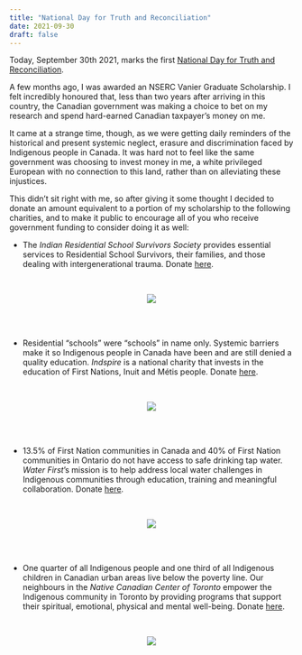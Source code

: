 ```yaml
---
title: "National Day for Truth and Reconciliation"
date: 2021-09-30
draft: false
---
```


Today, September 30th 2021, marks the first [National Day for Truth and Reconciliation](https://www.canada.ca/en/canadian-heritage/campaigns/national-day-truth-reconciliation.html).

A few months ago, I was awarded an NSERC Vanier Graduate Scholarship. I felt incredibly honoured that, less than two years after arriving in this country, the Canadian government was making a choice to bet on my research and spend hard-earned Canadian taxpayer’s money on me. 

It came at a strange time, though, as we were getting daily reminders of the historical and present systemic neglect, erasure and discrimination faced by Indigenous people in Canada. It was hard not to feel like the same government was choosing to invest money in me, a white privileged European with no connection to this land, rather than on alleviating these injustices. 

This didn’t sit right with me, so after giving it some thought I decided to donate an amount equivalent to a portion of my scholarship to the following charities, and to make it public to encourage all of you who receive government funding to consider doing it as well:

- The *Indian Residential School Survivors Society* provides essential services to Residential School Survivors, their families, and those dealing with intergenerational trauma. Donate [here](https://www.irsss.ca).
<br>
<p align="center">
  <img src="/images/truth-and-reconciliation/irsss.png" />
</p>
<br>
<br>

- Residential “schools” were “schools” in name only. Systemic barriers make it so Indigenous people in Canada have been and are still denied a quality education. *Indspire* is a national charity that invests in the education of First Nations, Inuit and Métis people. Donate [here](https://indspire.ca/about/).
<br>
<p align="center">
  <img src="/images/truth-and-reconciliation/indspire.png" />
</p>
<br>
<br>

- 13.5% of First Nation communities in Canada and 40% of First Nation communities in Ontario do not have access to safe drinking tap water. *Water First*’s mission is to help address local water challenges in Indigenous communities through education, training and meaningful collaboration. Donate [here](https://waterfirst.ngo).
<br>
<p align="center">
  <img src="/images/truth-and-reconciliation/water-first.png" />
</p>
<br>
<br>

- One quarter of all Indigenous people and one third of all Indigenous children in Canadian urban areas live below the poverty line. Our neighbours in the *Native Canadian Center of Toronto* empower the Indigenous community in Toronto by providing programs that support their spiritual, emotional, physical and mental well-being. Donate [here](https://ncct.on.ca/about-us/). 
<br>
<p align="center">
  <img src="/images/truth-and-reconciliation/ncct.png" />
</p>
